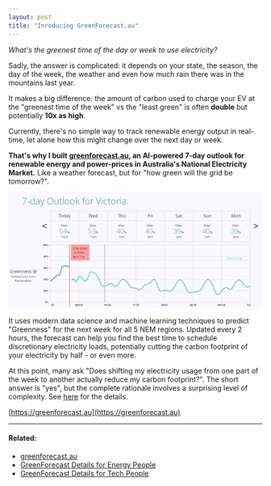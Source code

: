 ```yaml
---
layout: post
title: "Inroducing GreenForecast.au"
---
```


*What's the greenest time of the day or week to use electricity?* 

Sadly, the answer is complicated: it depends on your state, the season, the day of the week, the weather and even how much rain there was in the mountains last year. 

It makes a big difference: the amount of carbon used to charge your EV at the "greenest time of the week" vs the "least green" is often **double** but potentially **10x as high**. 

Currently, there's no simple way to track renewable energy output in real-time, let alone how this might change over the next day or week. 

**That's why I built [greenforecast.au](https://greenforecast.au), an AI-powered 7-day outlook for renewable energy and power-prices in Australia's National Electricity Market.** Like a weather forecast, but for "how green will the grid be tomorrow?". 

![GreenForecast.au screenshot, showing a 7-day forecast of greenness and wholesale power price](assets/greenforecast_screenshot.png)

It uses modern data science and machine learning techniques to predict "Greenness" for the next week for all 5 NEM regions. Updated every 2 hours, the forecast can help you find the best time to schedule discretionary electricity loads, potentially cutting the carbon footprint of your electricity by half - or even more.

At this point, many ask "Does shifting my electricity usage from one part of the week to another actually reduce my carbon footprint?". The short answer is "yes", but the complete rationale involves a surprising level of complexity. See [here](/greenforecast-energy-details#is-your-carbon-footprint-really-lowered-by-using-at-times-of-high-greenness) for the details. 

[https://greenforecast.au](https://greenforecast.au)

---

#### Related:
- [greenforecast.au](http://greenforecast.au/)
- [GreenForecast Details for Energy People](/greenforecast-energy-details)
- [GreenForecast Details for Tech People](/greenforecast-tech-details)

